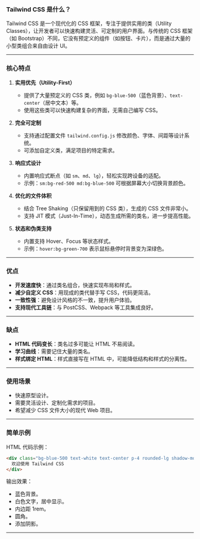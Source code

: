 ### **Tailwind CSS 是什么？**

Tailwind CSS 是一个现代化的 CSS 框架，专注于提供实用的类（Utility Classes），让开发者可以快速构建灵活、可定制的用户界面。与传统的 CSS 框架（如 Bootstrap）不同，它没有预定义的组件（如按钮、卡片），而是通过大量的小型类组合来自由设计 UI。

---

### **核心特点**

1. **实用优先（Utility-First）**
    
    - 提供了大量预定义的 CSS 类，例如 `bg-blue-500`（蓝色背景）、`text-center`（居中文本）等。
    - 使用这些类可以快速构建复杂的界面，无需自己编写 CSS。
2. **完全可定制**
    
    - 支持通过配置文件 `tailwind.config.js` 修改颜色、字体、间距等设计系统。
    - 可添加自定义类，满足项目的特定需求。
3. **响应式设计**
    
    - 内置响应式断点（如 `sm`、`md`、`lg`），轻松实现跨设备的适配。
    - 示例：`sm:bg-red-500 md:bg-blue-500` 可根据屏幕大小切换背景颜色。
4. **优化的文件体积**
    
    - 结合 Tree Shaking（只保留用到的 CSS 类），生成的 CSS 文件非常小。
    - 支持 JIT 模式（Just-In-Time），动态生成所需的类名，进一步提高性能。
5. **状态和伪类支持**
    
    - 内置支持 Hover、Focus 等状态样式。
    - 示例：`hover:bg-green-700` 表示鼠标悬停时背景变为深绿色。

---

### **优点**

- **开发速度快**：通过类名组合，快速实现布局和样式。
- **减少自定义 CSS**：用现成的类代替手写 CSS，代码更简洁。
- **一致性强**：避免设计风格的不一致，提升用户体验。
- **支持现代工具链**：与 PostCSS、Webpack 等工具集成良好。

---

### **缺点**

- **HTML 代码变长**：类名过多可能让 HTML 不易阅读。
- **学习曲线**：需要记住大量的类名。
- **样式绑定 HTML**：样式直接写在 HTML 中，可能降低结构和样式的分离性。

---

### **使用场景**

- 快速原型设计。
- 需要灵活设计、定制化需求的项目。
- 希望减少 CSS 文件大小的现代 Web 项目。

---

### **简单示例**

HTML 代码示例：

```html
<div class="bg-blue-500 text-white text-center p-4 rounded-lg shadow-md">
  欢迎使用 Tailwind CSS
</div>
```

输出效果：

- 蓝色背景。
- 白色文字，居中显示。
- 内边距 1rem。
- 圆角。
- 添加阴影。

---